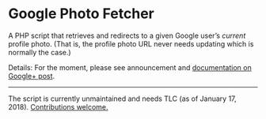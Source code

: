 # Google Photo Fetcher

A PHP script that retrieves and redirects to a given Google user’s *current* profile photo. (That is, the profile photo URL never needs updating which is normally the case.)

Details: For the moment, please see announcement and [documentation on Google+ post](https://plus.google.com/+JensOMeiert/posts/1xzvr3Wp8KA).

----

The script is currently unmaintained and needs TLC (as of January 17, 2018). [Contributions welcome.](https://github.com/j9t/google-photo-fetcher/issues/new)